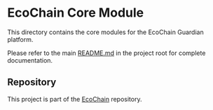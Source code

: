 # EcoChain Core Module

This directory contains the core modules for the EcoChain Guardian platform.

Please refer to the main [README.md](../README.md) in the project root for complete documentation.

## Repository

This project is part of the [EcoChain](https://github.com/eres45/EcoChain) repository. 